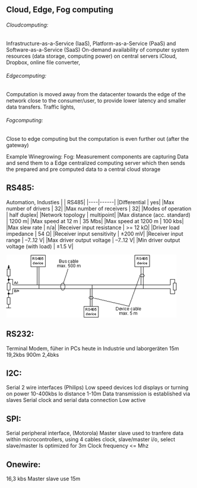 ## Cloud, Edge, Fog computing
###### Cloudcomputing:
Infrastructure-as-a-Service (IaaS), Platform-as-a-Service (PaaS) and Software-as-a-Service (SaaS)
On-demand availability of computer system resources (data storage, computing power) on central servers
iCloud, Dropbox, online file converter, 
###### Edgecomputing:
Computation is moved away from the datacenter towards the edge of the network close to the consumer/user, to provide lower latency and smaller data transfers.
Traffic lights,
###### Fogcomputing:
Close to edge computing but the computation is even further out (after the gateway)


Example Winegrowing:
Fog: Measurement components are capturing Data and send them to a Edge centralized computing server which then sends the prepared and pre computed data to a central cloud storage


## RS485:
Automation, Industies 
| 	| RS485|
|----|------|
|Differential | yes|
|Max number of drivers | 32|
|Max number of receivers | 32|
|Modes of operation | half duplex| 
|Network topology | multipoint|
|Max distance (acc. standard) | 1200 m|
|Max speed at 12 m | 35 Mbs|
|Max speed at 1200 m	| 100 kbs|
|Max slew rate | n/a|
|Receiver input resistance | >= 12 kΩ|
|Driver load impedance | 54 Ω|
|Receiver input sensitivity | ±200 mV|
|Receiver input range | –7..12 V|
|Max driver output voltage | –7..12 V|
|Min driver output voltage (with load) | ±1.5 V|

![RS485 bus](img/RS485_bus.gif)
 
## RS232:
Terminal Modem, füher in PCs heute in Industrie und laborgeräten
15m 19,2kbs
900m 2,4bks

## I2C:
Serial 2 wire interfaces (Philips)
Low speed devices lcd displays or turning on power
10-400kbs lo distance 1-10m
Data transmission is established via slaves
Serial clock and serial data connection 
Low active

## SPI:
Serial peripheral interface, (Motorola)
Master slave used to tranfere data within microcontrollers, using 4 cables clock, slave/master i/o, select slave/master
Is optimized for 3m
Clock frequency <= Mhz

## Onewire:
16,3 kbs
Master slave use
15m
